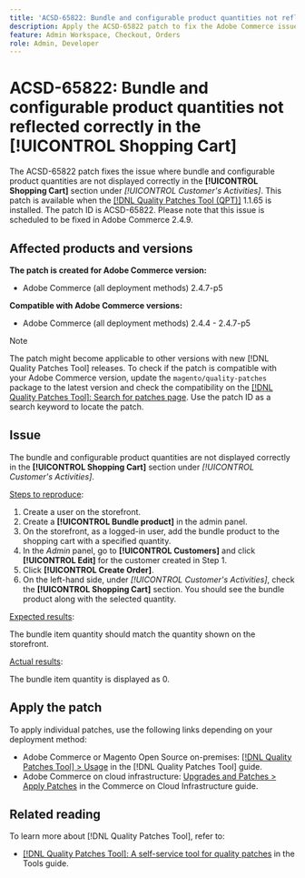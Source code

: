 ```yaml
---
title: 'ACSD-65822: Bundle and configurable product quantities not reflected correctly in the shopping cart'
description: Apply the ACSD-65822 patch to fix the Adobe Commerce issue where the quantity appeared as 0 in the customer shopping cart section in the admin panel when adding bundle products.
feature: Admin Workspace, Checkout, Orders
role: Admin, Developer
---
```


# ACSD-65822: Bundle and configurable product quantities not reflected correctly in the [!UICONTROL Shopping Cart]

The ACSD-65822 patch fixes the issue where bundle and configurable product quantities are not displayed correctly in the **[!UICONTROL Shopping Cart]** section under *[!UICONTROL Customer's Activities]*. This patch is available when the [[!DNL Quality Patches Tool (QPT)]](/help/tools/quality-patches-tool/quality-patches-tool-to-self-serve-quality-patches.md) 1.1.65 is installed. The patch ID is ACSD-65822. Please note that this issue is scheduled to be fixed in Adobe Commerce 2.4.9.

## Affected products and versions

**The patch is created for Adobe Commerce version:**

* Adobe Commerce (all deployment methods) 2.4.7-p5

**Compatible with Adobe Commerce versions:**

* Adobe Commerce (all deployment methods) 2.4.4 - 2.4.7-p5

>[!NOTE]
>
>The patch might become applicable to other versions with new [!DNL Quality Patches Tool] releases. To check if the patch is compatible with your Adobe Commerce version, update the `magento/quality-patches` package to the latest version and check the compatibility on the [[!DNL Quality Patches Tool]: Search for patches page](https://experienceleague.adobe.com/tools/commerce-quality-patches/index.html). Use the patch ID as a search keyword to locate the patch.

## Issue

The bundle and configurable product quantities are not displayed correctly in the **[!UICONTROL Shopping Cart]** section under *[!UICONTROL Customer's Activities]*.

<u>Steps to reproduce</u>:

1. Create a user on the storefront.
2. Create a **[!UICONTROL Bundle product]** in the admin panel.
3. On the storefront, as a logged-in user, add the bundle product to the shopping cart with a specified quantity.
4. In the *Admin* panel, go to **[!UICONTROL Customers]** and click **[!UICONTROL Edit]** for the customer created in Step 1.
5. Click **[!UICONTROL Create Order]**.
6. On the left-hand side, under *[!UICONTROL Customer's Activities]*, check the **[!UICONTROL Shopping Cart]** section. You should see the bundle product along with the selected quantity.

<u>Expected results</u>:

The bundle item quantity should match the quantity shown on the storefront.

<u>Actual results</u>:

The bundle item quantity is displayed as 0.

## Apply the patch

To apply individual patches, use the following links depending on your deployment method:

* Adobe Commerce or Magento Open Source on-premises: [[!DNL Quality Patches Tool] > Usage](/help/tools/quality-patches-tool/usage.md) in the [!DNL Quality Patches Tool] guide.
* Adobe Commerce on cloud infrastructure: [Upgrades and Patches > Apply Patches](https://experienceleague.adobe.com/docs/commerce-cloud-service/user-guide/develop/upgrade/apply-patches.html) in the Commerce on Cloud Infrastructure guide.

## Related reading

To learn more about [!DNL Quality Patches Tool], refer to:

* [[!DNL Quality Patches Tool]: A self-service tool for quality patches](/help/tools/quality-patches-tool/quality-patches-tool-to-self-serve-quality-patches.md) in the Tools guide.
